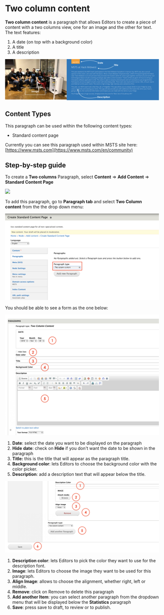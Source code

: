# Two column content

**Two column content** is a paragraph that allows Editors to create a piece of content with a two columns view, one for an image and the other for text. The text features:

1. A date  \(on top with a background color\)
2. A title
3. A description

![](../.gitbook/assets/screenshot-2018-11-26-at-10.42.30.png)

## Content Types <a id="content-types"></a>

This paragraph can be used within the following content types:

* Standard content page

Currently you can see this paragraph used within MSTS site here: [https://www.msts.com](https://www.msts.com/en/community)

## Step-by-step guide <a id="step-by-step-guide"></a>

To create a **Two columns** Paragraph, select **Content** =&gt; **Add Content** =&gt; **Standard Content Page**

![](https://blobscdn.gitbook.com/v0/b/gitbook-28427.appspot.com/o/assets%2F-LLjdGUcRYPC3PTW00sg%2F-LLoSooVQ2ckmOg_YKuy%2F-LLoZrF3E1lH_HTs14DL%2FSTP_backend.png?alt=media&token=49c15fa2-abb2-4e3d-b83d-47d07fbfb3c8)

To add this paragraph, go to **Paragraph tab** and select **Two Column content** from the the drop down menu:

![](../.gitbook/assets/screenshot-2018-11-26-at-10.37.27.png)

You should be able to see a form as the one below:

![](../.gitbook/assets/screenshot-2018-11-26-at-10.52.59.png)

1. **Date**: select the date you want to be displayed on the paragraph
2. **Hide** **date**: check on **Hide** if you don't want the date to be shown in the paragraph
3. **Title:** this is the title that will appear as the paragraph title. 
4. **Background color**: lets Editors to choose the background color with the color picker. 
5. **Description**: add a description text that will appear below the title. 

![](../.gitbook/assets/screenshot-2018-11-26-at-10.53.07.png)

1. **Description color**: lets Editors to pick the color they want to use for the description font. 
2. **Image**: lets Editors to choose the image they want to be used for this paragraph. 
3. **Align Image**: allows to choose the alignment, whether right, left or middle.
4. **Remove**: click on Remove to delete this paragraph
5. **Add another Item**: you can select another paragraph from the dropdown menu that will be displayed below the **Statistics** paragraph
6. **Save**: press save to draft, to review or to publish. 

### 

